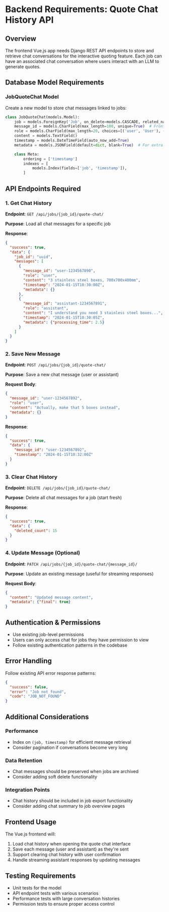 # Backend Requirements: Quote Chat History API

## Overview
The frontend Vue.js app needs Django REST API endpoints to store and retrieve chat conversations for the interactive quoting feature. Each job can have an associated chat conversation where users interact with an LLM to generate quotes.

## Database Model Requirements

### JobQuoteChat Model
Create a new model to store chat messages linked to jobs:

```python
class JobQuoteChat(models.Model):
    job = models.ForeignKey('Job', on_delete=models.CASCADE, related_name='quote_chat_messages')
    message_id = models.CharField(max_length=100, unique=True)  # Frontend-generated unique ID
    role = models.CharField(max_length=20, choices=[('user', 'User'), ('assistant', 'Assistant')])
    content = models.TextField()
    timestamp = models.DateTimeField(auto_now_add=True)
    metadata = models.JSONField(default=dict, blank=True)  # For extra data like streaming status, etc.

    class Meta:
        ordering = ['timestamp']
        indexes = [
            models.Index(fields=['job', 'timestamp']),
        ]
```

## API Endpoints Required

### 1. Get Chat History
**Endpoint**: `GET /api/jobs/{job_id}/quote-chat/`

**Purpose**: Load all chat messages for a specific job

**Response**:
```json
{
  "success": true,
  "data": {
    "job_id": "uuid",
    "messages": [
      {
        "message_id": "user-1234567890",
        "role": "user",
        "content": "3 stainless steel boxes, 700x700x400mm",
        "timestamp": "2024-01-15T10:30:00Z",
        "metadata": {}
      },
      {
        "message_id": "assistant-1234567891",
        "role": "assistant",
        "content": "I understand you need 3 stainless steel boxes...",
        "timestamp": "2024-01-15T10:30:05Z",
        "metadata": {"processing_time": 2.5}
      }
    ]
  }
}
```

### 2. Save New Message
**Endpoint**: `POST /api/jobs/{job_id}/quote-chat/`

**Purpose**: Save a new chat message (user or assistant)

**Request Body**:
```json
{
  "message_id": "user-1234567892",
  "role": "user",
  "content": "Actually, make that 5 boxes instead",
  "metadata": {}
}
```

**Response**:
```json
{
  "success": true,
  "data": {
    "message_id": "user-1234567892",
    "timestamp": "2024-01-15T10:32:00Z"
  }
}
```

### 3. Clear Chat History
**Endpoint**: `DELETE /api/jobs/{job_id}/quote-chat/`

**Purpose**: Delete all chat messages for a job (start fresh)

**Response**:
```json
{
  "success": true,
  "data": {
    "deleted_count": 15
  }
}
```

### 4. Update Message (Optional)
**Endpoint**: `PATCH /api/jobs/{job_id}/quote-chat/{message_id}/`

**Purpose**: Update an existing message (useful for streaming responses)

**Request Body**:
```json
{
  "content": "Updated message content",
  "metadata": {"final": true}
}
```

## Authentication & Permissions
- Use existing job-level permissions
- Users can only access chat for jobs they have permission to view
- Follow existing authentication patterns in the codebase

## Error Handling
Follow existing API error response patterns:

```json
{
  "success": false,
  "error": "Job not found",
  "code": "JOB_NOT_FOUND"
}
```

## Additional Considerations

### Performance
- Index on `(job, timestamp)` for efficient message retrieval
- Consider pagination if conversations become very long

### Data Retention
- Chat messages should be preserved when jobs are archived
- Consider adding soft delete functionality

### Integration Points
- Chat history should be included in job export functionality
- Consider adding chat summary to job overview pages

## Frontend Usage
The Vue.js frontend will:
1. Load chat history when opening the quote chat interface
2. Save each message (user and assistant) as they're sent
3. Support clearing chat history with user confirmation
4. Handle streaming assistant responses by updating messages

## Testing Requirements
- Unit tests for the model
- API endpoint tests with various scenarios
- Performance tests with large conversation histories
- Permission tests to ensure proper access control

